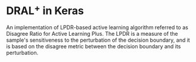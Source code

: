 # DRAL$^+$ in Keras
An implementation of LPDR-based active learning algorithm referred to as Disagree Ratio for Active Learning Plus. The LPDR is a measure of the sample's sensitiveness to the perturbation of the decision boundary, and it is based on the disagree metric between the decision boundary and its perturbation.


